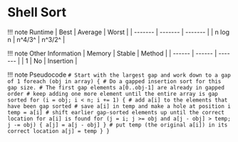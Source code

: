 # Shell Sort

!!! note Runtime
    | Best    | Average | Worst   |
    | ------- | ------- | ------- |
    | n log n | n^4/3^ | n^3/2^ |

!!! note Other Information
    | Memory | Stable | Method  |
    | ------ | ------ | ------- |
    | 1 | No | Insertion |

!!! note Pseudocode
    ```
    # Start with the largest gap and work down to a gap of 1
    foreach (obj in array)
    {
        # Do a gapped insertion sort for this gap size.
        # The first gap elements a[0..obj-1] are already in gapped order
        # keep adding one more element until the entire array is gap sorted
        for (i = obj; i < n; i += 1)
        {
            # add a[i] to the elements that have been gap sorted
            # save a[i] in temp and make a hole at position i
            temp = a[i]
            # shift earlier gap-sorted elements up until the correct location for a[i] is found
            for (j = i; j >= obj and a[j - obj] > temp; j -= obj)
            {
                a[j] = a[j - obj]
            }
            # put temp (the original a[i]) in its correct location
            a[j] = temp
        }
    }
    ```
